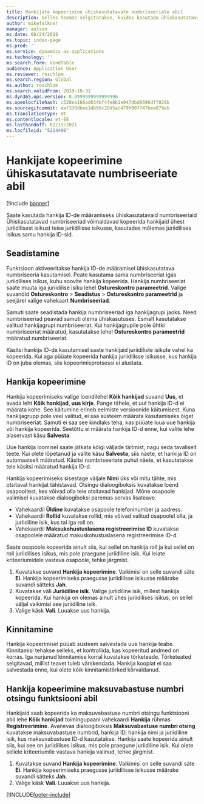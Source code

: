 ```yaml
---
title: Hankijate kopeerimine ühiskasutatavate numbriseeriate abil
description: Selles teemas selgitatakse, kuidas kasutada ühiskasutatavaid numbriseeriaid hankija kopeerimiseks teise juriidilisse isikusse, säilitades sama hankija ID.
author: mikefalkner
manager: aolson
ms.date: 08/24/2018
ms.topic: index-page
ms.prod: ''
ms.service: dynamics-ax-applications
ms.technology: ''
ms.search.form: VendTable
audience: Application User
ms.reviewer: roschlom
ms.search.region: Global
ms.author: roschlom
ms.search.validFrom: 2018-10-31
ms.dyn365.ops.version: 8.0999999999999996
ms.openlocfilehash: c528ea166ad634bf4fe8b1e047dbd6696dff029b
ms.sourcegitcommit: eaf330dbee1db96c20d5ac479f007747bea079eb
ms.translationtype: HT
ms.contentlocale: et-EE
ms.lasthandoff: 02/15/2021
ms.locfileid: "5214496"
---
```

# <a name="copy-vendors-by-using-shared-number-sequences"></a>Hankijate kopeerimine ühiskasutatavate numbriseeriate abil

[!include [banner](../includes/banner.md)]

Saate kasutada hankija ID-de määramiseks ühiskasutatavaid numbriseeriaid Ühiskasutatavad numbriseeriad võimaldavad kopeerida hankijaid ühest juriidilisest isikust teise juriidilisse isikusse, kasutades mõlemas juriidilises isikus samu hankija ID-sid.

## <a name="setup"></a>Seadistamine

Funktsioon aktiveeritakse hankija ID-de määramisel ühiskasutatava numbriseeria kasutamisel. Peate kasutama sama numbriseeriat igas juriidilises isikus, kuhu soovite hankija kopeerida. Hankija numbriseeriat saate muuta iga juriidilise isiku lehel **Ostureskontro parameetrid**. Valige suvandid **Ostureskontro** \> **Seadistus** \> **Ostureskontro parameetrid** ja seejärel valige vahekaart **Numbriseeriad**.

Samuti saate seadistada hankija numbriseeriad iga hankijagrupi jaoks. Need numbriseeriad peavad samuti olema ühiskasutuses. Esmalt kasutatakse valitud hankijagrupi numbriseeriat. Kui hankijagrupile pole ühtki numbriseeriat määratud, kasutatakse lehel **Ostureskontro parameetrid** määratud numbriseeriat.

Käsitsi hankija ID-de kasutamisel saate hankijaid juriidiliste isikute vahel ka kopeerida. Kui aga püüate kopeerida hankija juriidilisse isikusse, kus hankija ID on juba olemas, siis kopeerimisprotsessi ei alustata.

## <a name="copy-a-vendor"></a>Hankija kopeerimine

Hankija kopeerimiseks valige loendilehel **Kõik hankijad** suvand **Uus**, et avada leht **Kõik hankijad, uus kirje**. Pange tähele, et uut hankija ID-d ei määrata kohe. See käitumine erineb eelmiste versioonide käitumisest. Kuna hankijagrupp pole veel valitud, ei saa süsteem määrata kasutamiseks õiget numbriseeriat. Samuti ei saa see kindlaks teha, kas püüate luua uue hankija või hankija kopeerida. Seetõttu ei määrata hankija ID-d enne, kui valite lehe alaservast käsu **Salvesta**.

Uue hankija loomisel saate jätkata kõigi väljade täitmist, nagu seda tavaliselt teete. Kui olete lõpetanud ja valite käsu **Salvesta**, siis näete, et hankija ID on automaatselt määratud. Käsitsi numbriseeriate puhul näete, et kasutatakse teie käsitsi määratud hankija ID-d.

Hankija kopeerimiseks sisestage väljale **Nimi** üks või mitu tähte, mis otsitavat hankijat tähistavad. Otsingu dialoogiboksis kuvatakse loend osapooltest, kes võivad olla teie otsitavad hankijad. Mõne osapoole valimisel kuvatakse dialoogiboksi paremas servas lisateave.

- Vahekaardil **Üldine** kuvatakse osapoole telefoninumber ja aadress.
- Vahekaardil **Rollid** kuvatakse rollid, mis võivad valitud osapoolel olla, ja juriidiline isik, kus tal iga roll on.
- Vahekaardil **Maksukohustuslasena registreerimise ID** kuvatakse osapoolele määratud makuskohustuslasena registreerimise ID-d.

Saate osapoole kopeerida ainult siis, kui sellel on hankija roll ja kui sellel on roll juriidilises isikus, mis pole praegune juriidiline isik. Kui leiate kriteeriumidele vastava osapoole, tehke järgmist.

1. Kuvatakse suvand **Hankija kopeerimine**. Vaikimisi on selle suvandi säte **Ei**. Hankija kopeerimiseks praegusse juriidilisse isikusse määrake suvandi sätteks **Jah**. 
2. Kuvatakse väli **Juriidiline isik**. Valige juriidiline isik, millest hankija kopeerida. Kui hankija on olemas ainult ühes juriidilises isikus, on sellel väljal vaikimisi see juriidiline isik.
3. Valige käsk **Vali**. Luuakse uus hankija.

## <a name="validation"></a>Kinnitamine

Hankija kopeerimisel püüab süsteem salvestada uue hankija teabe. Kinnitamisi tehakse selleks, et kontrollida, kas kopeeritud andmed on korras. Iga nurjunud kinnitamise korral kuvatakse tõrketeade. Tõrketeated selgitavad, millist teavet tuleb värskendada. Hankija koopiat ei saa salvestada enne, kui olete kõik kinnitamistõrked kõrvaldanud.

## <a name="copy-a-vendor-by-using-the-tax-exempt-number-search-feature"></a>Hankija kopeerimine maksuvabastuse numbri otsingu funktsiooni abil

Hankijaid saab kopeerida ka maksuvabastuse numbri otsingu funktsiooni abil lehe **Kõik hankijad** toimingupaani vahekaardi **Hankija** rühmas **Registreerimine**. Avanevas dialoogiboksis **Maksuvabastuse numbri otsing** kuvatakse maksuvabastuse numbrid, hankija ID, hankija nimi ja juriidiline isik, kus maksuvabastuse ID-d kasutatakse. Hankija saate kopeerida ainult siis, kui see on juriidilises isikus, mis pole praegune juriidiline isik. Kui olete sellele kriteeriumile vastava hankija valinud, tehke järgmist.

1. Kuvatakse suvand **Hankija kopeerimine**. Vaikimisi on selle suvandi säte **Ei**. Hankija kopeerimiseks praegusse juriidilisse isikusse määrake suvandi sätteks **Jah**.
2. Valige käsk **Vali**. Luuakse uus hankija.


[!INCLUDE[footer-include](../../includes/footer-banner.md)]